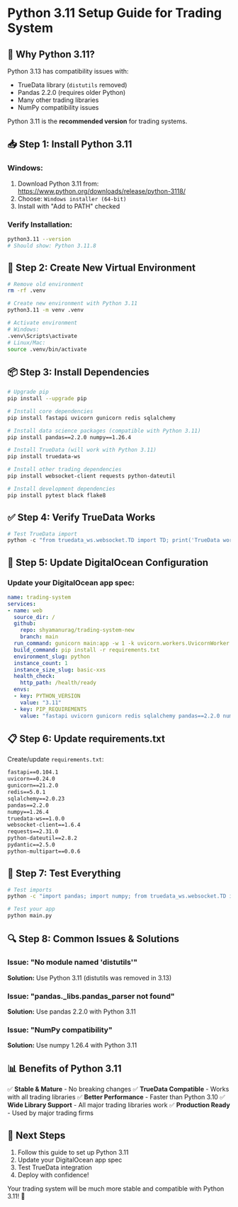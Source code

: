 # Python 3.11 Setup Guide for Trading System

## 🚨 **Why Python 3.11?**

Python 3.13 has compatibility issues with:
- TrueData library (`distutils` removed)
- Pandas 2.2.0 (requires older Python)
- Many other trading libraries
- NumPy compatibility issues

Python 3.11 is the **recommended version** for trading systems.

## 📥 **Step 1: Install Python 3.11**

### Windows:
1. Download Python 3.11 from: https://www.python.org/downloads/release/python-3118/
2. Choose: `Windows installer (64-bit)`
3. Install with "Add to PATH" checked

### Verify Installation:
```bash
python3.11 --version
# Should show: Python 3.11.8
```

## 🔄 **Step 2: Create New Virtual Environment**

```bash
# Remove old environment
rm -rf .venv

# Create new environment with Python 3.11
python3.11 -m venv .venv

# Activate environment
# Windows:
.venv\Scripts\activate
# Linux/Mac:
source .venv/bin/activate
```

## 📦 **Step 3: Install Dependencies**

```bash
# Upgrade pip
pip install --upgrade pip

# Install core dependencies
pip install fastapi uvicorn gunicorn redis sqlalchemy

# Install data science packages (compatible with Python 3.11)
pip install pandas==2.2.0 numpy==1.26.4

# Install TrueData (will work with Python 3.11)
pip install truedata-ws

# Install other trading dependencies
pip install websocket-client requests python-dateutil

# Install development dependencies
pip install pytest black flake8
```

## ✅ **Step 4: Verify TrueData Works**

```python
# Test TrueData import
python -c "from truedata_ws.websocket.TD import TD; print('TrueData works!')"
```

## 🔧 **Step 5: Update DigitalOcean Configuration**

### Update your DigitalOcean app spec:

```yaml
name: trading-system
services:
- name: web
  source_dir: /
  github:
    repo: shyamanurag/trading-system-new
    branch: main
  run_command: gunicorn main:app -w 1 -k uvicorn.workers.UvicornWorker --bind 0.0.0.0:8000
  build_command: pip install -r requirements.txt
  environment_slug: python
  instance_count: 1
  instance_size_slug: basic-xxs
  health_check:
    http_path: /health/ready
  envs:
  - key: PYTHON_VERSION
    value: "3.11"
  - key: PIP_REQUIREMENTS
    value: "fastapi uvicorn gunicorn redis sqlalchemy pandas==2.2.0 numpy==1.26.4 truedata-ws websocket-client requests python-dateutil"
```

## 📋 **Step 6: Update requirements.txt**

Create/update `requirements.txt`:

```txt
fastapi==0.104.1
uvicorn==0.24.0
gunicorn==21.2.0
redis==5.0.1
sqlalchemy==2.0.23
pandas==2.2.0
numpy==1.26.4
truedata-ws==1.0.0
websocket-client==1.6.4
requests==2.31.0
python-dateutil==2.8.2
pydantic==2.5.0
python-multipart==0.0.6
```

## 🚀 **Step 7: Test Everything**

```bash
# Test imports
python -c "import pandas; import numpy; from truedata_ws.websocket.TD import TD; print('All imports work!')"

# Test your app
python main.py
```

## 🔍 **Step 8: Common Issues & Solutions**

### Issue: "No module named 'distutils'"
**Solution:** Use Python 3.11 (distutils was removed in 3.13)

### Issue: "pandas._libs.pandas_parser not found"
**Solution:** Use pandas 2.2.0 with Python 3.11

### Issue: "NumPy compatibility"
**Solution:** Use numpy 1.26.4 with Python 3.11

## 📊 **Benefits of Python 3.11**

✅ **Stable & Mature** - No breaking changes
✅ **TrueData Compatible** - Works with all trading libraries
✅ **Better Performance** - Faster than Python 3.10
✅ **Wide Library Support** - All major trading libraries work
✅ **Production Ready** - Used by major trading firms

## 🎯 **Next Steps**

1. Follow this guide to set up Python 3.11
2. Update your DigitalOcean app spec
3. Test TrueData integration
4. Deploy with confidence!

Your trading system will be much more stable and compatible with Python 3.11! 🚀

